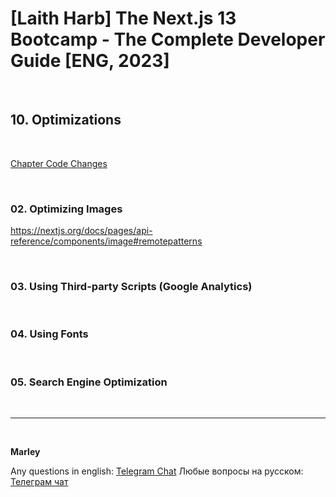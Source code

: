 # [Laith Harb] The Next.js 13 Bootcamp - The Complete Developer Guide [ENG, 2023]

<br/>

## 10. Optimizations

<br/>

[Chapter Code Changes](https://github.com/webmakaka/Mastering-Next.js-13-with-TypeScript/pull/6)

<br/>

### 02. Optimizing Images

https://nextjs.org/docs/pages/api-reference/components/image#remotepatterns

<br/>

### 03. Using Third-party Scripts (Google Analytics)

<br/>

### 04. Using Fonts

<br/>

### 05. Search Engine Optimization

<br/>

---

<br/>

**Marley**

Any questions in english: <a href="https://jsdev.org/chat/">Telegram Chat</a>
Любые вопросы на русском: <a href="https://jsdev.ru/chat/">Телеграм чат</a>

```

```
